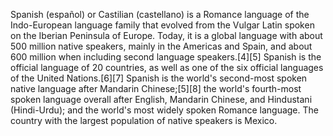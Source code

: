 Spanish (español) or Castilian (castellano) is a Romance language of the Indo-European language family that evolved from the Vulgar Latin spoken on the Iberian Peninsula of Europe. Today, it is a global language with about 500 million native speakers, mainly in the Americas and Spain, and about 600 million when including second language speakers.[4][5] Spanish is the official language of 20 countries, as well as one of the six official languages of the United Nations.[6][7] Spanish is the world's second-most spoken native language after Mandarin Chinese;[5][8] the world's fourth-most spoken language overall after English, Mandarin Chinese, and Hindustani (Hindi-Urdu); and the world's most widely spoken Romance language. The country with the largest population of native speakers is Mexico.